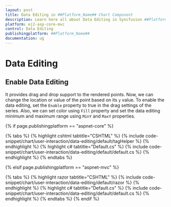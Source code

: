 ```yaml
---
layout: post
title: Data Editing in ##Platform_Name## Chart Component
description: Learn here all about Data Editing in Syncfusion ##Platform_Name## Chart component of Syncfusion Essential JS 2 and more.
platform: ej2-asp-core-mvc
control: Data Editing
publishingplatform: ##Platform_Name##
documentation: ug
---
```



# Data Editing

## Enable Data Editing

It provides drag and drop support to the rendered points. Now, we can change the location or value of the point based on its `y` value. To enable the data editing, set the `Enable` property to true in the drag settings of the series. Also, we can set color using `Fill` property and set the data editing minimum and maximum range using `MinY` and `MaxY` properties.

{% if page.publishingplatform == "aspnet-core" %}

{% tabs %}
{% highlight cshtml tabtitle="CSHTML" %}
{% include code-snippet/chart/user-interaction/data-editing/default/tagHelper %}
{% endhighlight %}
{% highlight c# tabtitle="Default.cs" %}
{% include code-snippet/chart/user-interaction/data-editing/default/default.cs %}
{% endhighlight %}
{% endtabs %}

{% elsif page.publishingplatform == "aspnet-mvc" %}

{% tabs %}
{% highlight razor tabtitle="CSHTML" %}
{% include code-snippet/chart/user-interaction/data-editing/default/razor %}
{% endhighlight %}
{% highlight c# tabtitle="Default.cs" %}
{% include code-snippet/chart/user-interaction/data-editing/default/default.cs %}
{% endhighlight %}
{% endtabs %}
{% endif %}


